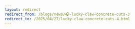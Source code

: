 ```yaml
---
layout: redirect
redirect_from: /blogs/news/🎧-lucky-claw-concrete-cuts-3
redirect_to: /2025/04/27/lucky-claw-concrete-cuts-4.html
---
```

